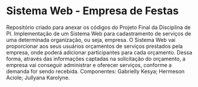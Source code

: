 # Sistema Web - Empresa de Festas 
Repositório criado para anexar os códigos do Projeto Final da Disciplina de PI.
Implementação de um Sistema Web para cadastramento de serviços de uma determinada organização, ou seja, empresa. O Sistema Web vai proporcionar aos seus usuários orçamentos de serviços prestados pela empresa, onde poderá adicionar participantes para cada orçamento. Dessa forma, através das informações captadas na solicitação do orçamento, a empresa vai conseguir administrar e oferecer serviços, conforme a demanda for sendo recebida. 
Componentes: Gabrielly Kesya; Hermeson Aciole; Jullyana Karolyne.
